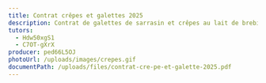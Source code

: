 ```yaml
---
title: Contrat crêpes et galettes 2025
description: Contrat de galettes de sarrasin et crêpes au lait de brebis ou vaches 2025 !
tutors:
  - Hdw50xgS1
  - C7OT-gXrX
producer: ped66L5OJ
photoUrl: /uploads/images/crepes.gif
documentPath: /uploads/files/contrat-cre-pe-et-galette-2025.pdf
---
```

